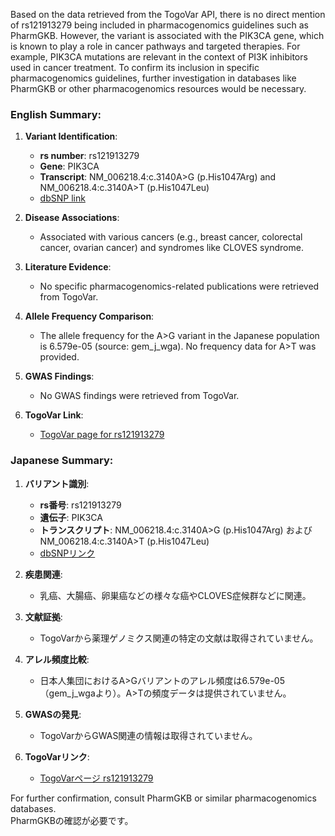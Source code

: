 Based on the data retrieved from the TogoVar API, there is no direct mention of rs121913279 being included in pharmacogenomics guidelines such as PharmGKB. However, the variant is associated with the PIK3CA gene, which is known to play a role in cancer pathways and targeted therapies. For example, PIK3CA mutations are relevant in the context of PI3K inhibitors used in cancer treatment. To confirm its inclusion in specific pharmacogenomics guidelines, further investigation in databases like PharmGKB or other pharmacogenomics resources would be necessary.

### English Summary:
1. **Variant Identification**:  
   - **rs number**: rs121913279  
   - **Gene**: PIK3CA  
   - **Transcript**: NM_006218.4:c.3140A>G (p.His1047Arg) and NM_006218.4:c.3140A>T (p.His1047Leu)  
   - [dbSNP link](https://identifiers.org/dbsnp/rs121913279)  

2. **Disease Associations**:  
   - Associated with various cancers (e.g., breast cancer, colorectal cancer, ovarian cancer) and syndromes like CLOVES syndrome.  

3. **Literature Evidence**:  
   - No specific pharmacogenomics-related publications were retrieved from TogoVar.  

4. **Allele Frequency Comparison**:  
   - The allele frequency for the A>G variant in the Japanese population is 6.579e-05 (source: gem_j_wga). No frequency data for A>T was provided.  

5. **GWAS Findings**:  
   - No GWAS findings were retrieved from TogoVar.  

6. **TogoVar Link**:  
   - [TogoVar page for rs121913279](https://togovar.org/variant/tgv15260121)  

### Japanese Summary:
1. **バリアント識別**:  
   - **rs番号**: rs121913279  
   - **遺伝子**: PIK3CA  
   - **トランスクリプト**: NM_006218.4:c.3140A>G (p.His1047Arg) および NM_006218.4:c.3140A>T (p.His1047Leu)  
   - [dbSNPリンク](https://identifiers.org/dbsnp/rs121913279)  

2. **疾患関連**:  
   - 乳癌、大腸癌、卵巣癌などの様々な癌やCLOVES症候群などに関連。  

3. **文献証拠**:  
   - TogoVarから薬理ゲノミクス関連の特定の文献は取得されていません。  

4. **アレル頻度比較**:  
   - 日本人集団におけるA>Gバリアントのアレル頻度は6.579e-05（gem_j_wgaより）。A>Tの頻度データは提供されていません。  

5. **GWASの発見**:  
   - TogoVarからGWAS関連の情報は取得されていません。  

6. **TogoVarリンク**:  
   - [TogoVarページ rs121913279](https://togovar.org/variant/tgv15260121)  

For further confirmation, consult PharmGKB or similar pharmacogenomics databases.  
PharmGKBの確認が必要です。